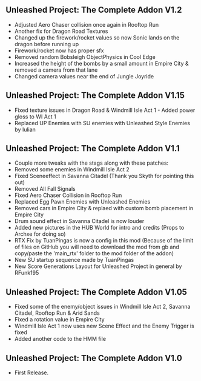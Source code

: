 ## Unleashed Project: The Complete Addon V1.2
- Adjusted Aero Chaser collision once again in Rooftop Run
- Another fix for Dragon Road Textures
- Changed up the firework/rocket values so now Sonic lands on the dragon before running up
- Firework/rocket now has proper sfx 
- Removed random Bobsleigh ObjectPhysics in Cool Edge
- Increased the height of the bombs by a small amount in Empire City & removed a camera from that lane
- Changed camera values near the end of Jungle Joyride

## Unleashed Project: The Complete Addon V1.15
- Fixed texture issues in Dragon Road & Windmill Isle Act 1 - Added power gloss to WI Act 1
- Replaced UP Enemies with SU enemies with Unleashed Style Enemies by Iulian

## Unleashed Project: The Complete Addon V1.1
- Couple more tweaks with the stags along with these patches:
- Removed some enemies in Windmill Isle Act 2
- Fixed Sceneeffect in Savanna Citadel (Thank you Skyth for pointing this out)
- Removed All Fall Signals
- Fixed Aero Chaser Collision in Rooftop Run
- Replaced Egg Pawn Enemies with Unleashed Enemies 
- Removed cars in Empire City & replaed with custom bomb placement in Empire City
- Drum sound effect in Savanna Citadel is now louder
- Added new pictures in the HUB World for intro and credits (Props to Archxe for doing so)
- RTX Fix by TuanPingas is now a config in this mod (Because of the limit of files on GitHub you will need to download the mod from gb and copy/paste the 'main_rtx' folder to the mod folder of the addon)
- New SU startup sequence made by TuanPingas
- New Score Generations Layout for Unleashed Project in general by RFunk195

## Unleashed Project: The Complete Addon V1.05
- Fixed some of the enemy/object issues in Windmill Isle Act 2, Savanna Citadel, Rooftop Run & Arid Sands
- Fixed a rotation value in Empire City
- Windmill Isle Act 1 now uses new Scene Effect and the Enemy Trigger is fixed
- Added another code to the HMM file

## Unleashed Project: The Complete Addon V1.0
- First Release.
